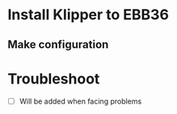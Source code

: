 # Install Klipper to EBB36
## Make configuration

# Troubleshoot
* [ ] Will be added when facing problems

